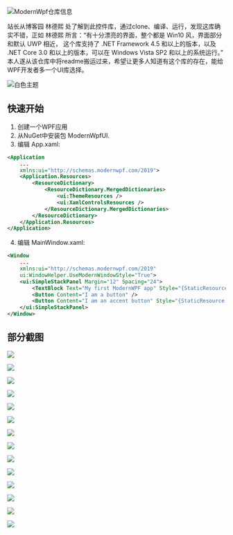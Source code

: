 ![ModernWpf仓库信息](https://img1.dotnet9.com/2020/09/0101.png)

站长从博客园 林德熙 处了解到此控件库，通过clone、编译、运行，发现这库确实不错，正如 林德熙 所言：“有十分漂亮的界面，整个都是 Win10 风，界面部分和默认 UWP 相近， 这个库支持了 .NET Framework 4.5 和以上的版本，以及 .NET Core 3.0 和以上的版本，可以在 Windows Vista SP2 和以上的系统运行。” 本人遂从该仓库中将readme搬运过来，希望让更多人知道有这个库的存在，能给WPF开发者多一个UI库选择。

![白色主题](https://img1.dotnet9.com/2020/09/0102.png)

## 快速开始

1. 创建一个WPF应用
2. 从NuGet中安装包 ModernWpfUI.
3. 编辑 App.xaml:

```xml
<Application
    ...
    xmlns:ui="http://schemas.modernwpf.com/2019">
    <Application.Resources>
        <ResourceDictionary>
            <ResourceDictionary.MergedDictionaries>
                <ui:ThemeResources />
                <ui:XamlControlsResources />
            </ResourceDictionary.MergedDictionaries>
        </ResourceDictionary>
    </Application.Resources>
</Application>
```

4. 编辑 MainWindow.xaml:

```xml
<Window
    ...
    xmlns:ui="http://schemas.modernwpf.com/2019"
    ui:WindowHelper.UseModernWindowStyle="True">
    <ui:SimpleStackPanel Margin="12" Spacing="24">
        <TextBlock Text="My first ModernWPF app" Style="{StaticResource HeaderTextBlockStyle}" />
        <Button Content="I am a button" />
        <Button Content="I am an accent button" Style="{StaticResource AccentButtonStyle}" />
    </ui:SimpleStackPanel>
</Window>
```

## 部分截图

![](https://img1.dotnet9.com/2020/09/0103.png)

![](https://img1.dotnet9.com/2020/09/0104.png)

![](https://img1.dotnet9.com/2020/09/0105.png)

![](https://img1.dotnet9.com/2020/09/0106.png)

![](https://img1.dotnet9.com/2020/09/0107.png)

![](https://img1.dotnet9.com/2020/09/0108.png)

![](https://img1.dotnet9.com/2020/09/0109.png)

![](https://img1.dotnet9.com/2020/09/0110.png)

![](https://img1.dotnet9.com/2020/09/0111.png)

![](https://img1.dotnet9.com/2020/09/0112.png)

![](https://img1.dotnet9.com/2020/09/0113.png)

![](https://img1.dotnet9.com/2020/09/0114.png)

![](https://img1.dotnet9.com/2020/09/0115.png)

![](https://img1.dotnet9.com/2020/09/0116.png)